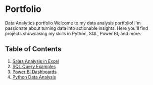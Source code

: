 # Portfolio
Data Analytics portfolio
Welcome to my data analysis portfolio! I'm passionate about turning data into actionable insights. Here you'll find projects showcasing my skills in Python, SQL, Power BI, and more.

## Table of Contents  
1. [Sales Analysis in Excel](#sales-analysis-in-excel)  
2. [SQL Query Examples](#sql-query-examples)  
3. [Power BI Dashboards](#power-bi-dashboards)  
4. [Python Data Analysis](#python-data-analysis)
